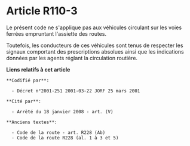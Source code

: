 # Article R110-3

Le présent code ne s'applique pas aux véhicules circulant sur les voies ferrées empruntant l'assiette des routes.

Toutefois, les conducteurs de ces véhicules sont tenus de respecter les signaux comportant des prescriptions absolues ainsi
que les indications données par les agents réglant la circulation routière.

**Liens relatifs à cet article**

	**Codifié par**:

	  - Décret n°2001-251 2001-03-22 JORF 25 mars 2001

	**Cité par**:

	  - Arrêté du 18 janvier 2008 - art. (V)

	**Anciens textes**:

	  - Code de la route - art. R228 (Ab)
	  - Code de la route R228 (al. 1 à 3 et 5)
